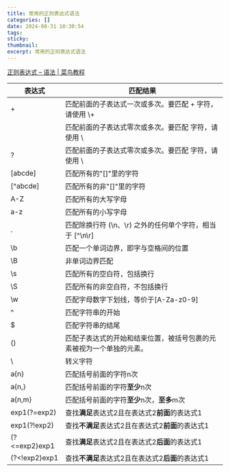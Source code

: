 ```yaml
---
title: 常用的正则表达式语法
categories: []
date: 2024-08-31 10:30:54
tags:
sticky:
thumbnail:
excerpt: 常用的正则表达式语法
---
```

[正则表达式 – 语法 | 菜鸟教程](https://www.runoob.com/regexp/regexp-syntax.html)

| 表达式 | 匹配结果 |
| --- | --- |
| + | 匹配前面的子表达式一次或多次。要匹配 + 字符，请使用 \\+ |
|  | 匹配前面的子表达式零次或多次。要匹配  字符，请使用 \\ |
| ? | 匹配前面的子表达式零次或多次。要匹配  字符，请使用 \\ |
| [abcde] | 匹配所有的"[]"里的字符 |
| [^abcde] | 匹配所有的非"[]"里的字符 |
| A-Z | 匹配所有的大写字母 |
| a-z | 匹配所有的小写字母 |
| . | 匹配除换行符 (\\n、\\r) 之外的任何单个字符，相当于 [^\\n\\r] |
| \\b | 匹配一个单词边界，即字与空格间的位置 |
| \\B | 非单词边界匹配 |
| \\s | 匹配所有的空白符，包括换行 |
| \\S | 匹配所有的非空白符，不包括换行 |
| \\w | 匹配字母数字下划线，等价于[A-Za-z0-9] |
| ^ | 匹配字符串的开始 |
| $ | 匹配字符串的结尾 |
| () | 匹配子表达式的开始和结束位置，被括号包裹的元素被视为一个单独的元素。 |
| \\ | 转义字符 |
| a{n} | 匹配括号前面的字符n次 |
| a{n,} | 匹配括号前面的字符**至少**n次 |
| a{n,m} | 匹配括号前面的字符**至少**n次，**至多**m次 |
| exp1(?=exp2) | 查找**满足**表达式2且在表达式2**前面**的表达式1 |
| exp1(?!exp2) | 查找**不满足**表达式2且在表达式2**前面**的表达式1 |
| (?<=exp2)exp1 | 查找**满足**表达式2且在表达式2**后面**的表达式1 |
| (?<!exp2)exp1 | 查找**不满足**表达式2且在表达式2**后面**的表达式1 |